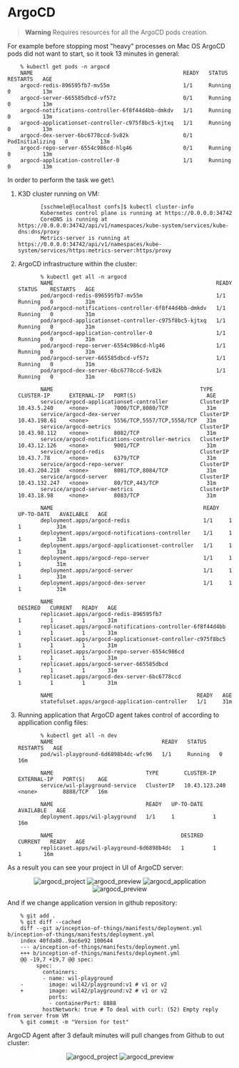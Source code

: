 # ArgoCD

> **Warning**
Requires resources for all the ArgoCD pods creation. 

For example before stopping most "heavy" processes on Mac OS ArgoCD pods did not want to start, so it took 13 minutes in general:

        % kubectl get pods -n argocd
        NAME                                               READY   STATUS            RESTARTS   AGE
        argocd-redis-896595fb7-mv55m                       1/1     Running           0          13m
        argocd-server-665585dbcd-vf57z                     0/1     Running           0          13m
        argocd-notifications-controller-6f8f44d4bb-dmkdv   1/1     Running           0          13m
        argocd-applicationset-controller-c975f8bc5-kjtxq   1/1     Running           0          13m
        argocd-dex-server-6bc6778ccd-5v82k                 0/1     PodInitializing   0          13m
        argocd-repo-server-6554c986cd-hlg46                0/1     Running           0          13m
        argocd-application-controller-0                    1/1     Running           0          13m

In order to perform the task we get:\
  1. K3D cluster running on VM:

                [sschmele@localhost confs]$ kubectl cluster-info
                Kubernetes control plane is running at https://0.0.0.0:34742
                CoreDNS is running at https://0.0.0.0:34742/api/v1/namespaces/kube-system/services/kube-dns:dns/proxy
                Metrics-server is running at https://0.0.0.0:34742/api/v1/namespaces/kube-system/services/https:metrics-server:https/proxy

  2. ArgoCD infrastructure within the cluster:

                % kubectl get all -n argocd
                NAME                                                   READY   STATUS    RESTARTS   AGE
                pod/argocd-redis-896595fb7-mv55m                       1/1     Running   0          31m
                pod/argocd-notifications-controller-6f8f44d4bb-dmkdv   1/1     Running   0          31m
                pod/argocd-applicationset-controller-c975f8bc5-kjtxq   1/1     Running   0          31m
                pod/argocd-application-controller-0                    1/1     Running   0          31m
                pod/argocd-repo-server-6554c986cd-hlg46                1/1     Running   0          31m
                pod/argocd-server-665585dbcd-vf57z                     1/1     Running   0          31m
                pod/argocd-dex-server-6bc6778ccd-5v82k                 1/1     Running   0          31m

                NAME                                              TYPE        CLUSTER-IP      EXTERNAL-IP   PORT(S)                      AGE
                service/argocd-applicationset-controller          ClusterIP   10.43.5.240     <none>        7000/TCP,8080/TCP            31m
                service/argocd-dex-server                         ClusterIP   10.43.198.61    <none>        5556/TCP,5557/TCP,5558/TCP   31m
                service/argocd-metrics                            ClusterIP   10.43.98.112    <none>        8082/TCP                     31m
                service/argocd-notifications-controller-metrics   ClusterIP   10.43.12.126    <none>        9001/TCP                     31m
                service/argocd-redis                              ClusterIP   10.43.7.78      <none>        6379/TCP                     31m
                service/argocd-repo-server                        ClusterIP   10.43.204.218   <none>        8081/TCP,8084/TCP            31m
                service/argocd-server                             ClusterIP   10.43.132.247   <none>        80/TCP,443/TCP               31m
                service/argocd-server-metrics                     ClusterIP   10.43.18.98     <none>        8083/TCP                     31m

                NAME                                               READY   UP-TO-DATE   AVAILABLE   AGE
                deployment.apps/argocd-redis                       1/1     1            1           31m
                deployment.apps/argocd-notifications-controller    1/1     1            1           31m
                deployment.apps/argocd-applicationset-controller   1/1     1            1           31m
                deployment.apps/argocd-repo-server                 1/1     1            1           31m
                deployment.apps/argocd-server                      1/1     1            1           31m
                deployment.apps/argocd-dex-server                  1/1     1            1           31m

                NAME                                                         DESIRED   CURRENT   READY   AGE
                replicaset.apps/argocd-redis-896595fb7                       1         1         1       31m
                replicaset.apps/argocd-notifications-controller-6f8f44d4bb   1         1         1       31m
                replicaset.apps/argocd-applicationset-controller-c975f8bc5   1         1         1       31m
                replicaset.apps/argocd-repo-server-6554c986cd                1         1         1       31m
                replicaset.apps/argocd-server-665585dbcd                     1         1         1       31m
                replicaset.apps/argocd-dex-server-6bc6778ccd                 1         1         1       31m

                NAME                                             READY   AGE
                statefulset.apps/argocd-application-controller   1/1     31m

  3. Running application that ArgoCD agent takes control of according to appllication config files:

                % kubectl get all -n dev
                NAME                                  READY   STATUS    RESTARTS   AGE
                pod/wil-playground-6d6898b4dc-wfc96   1/1     Running   0          16m

                NAME                             TYPE        CLUSTER-IP      EXTERNAL-IP   PORT(S)    AGE
                service/wil-playground-service   ClusterIP   10.43.123.240   <none>        8888/TCP   16m

                NAME                             READY   UP-TO-DATE   AVAILABLE   AGE
                deployment.apps/wil-playground   1/1     1            1           16m

                NAME                                        DESIRED   CURRENT   READY   AGE
                replicaset.apps/wil-playground-6d6898b4dc   1         1         1       16m

As a result you can see your project in UI of ArgoCD server:

<p align="center">
  <img src="readme_images/argocd_project.png"  title="argocd_project">
  <img src="readme_images/argocd_preview.png"  title="argocd_preview">
  <img src="readme_images/argocd_application.png"  title="argocd_application">
  <img src="readme_images/argocd_app_in_detail_v1.png"  title="argocd_preview">
</p>

And if we change application version in github repository:

        % git add .
        % git diff --cached
        diff --git a/inception-of-things/manifests/deployment.yml b/inception-of-things/manifests/deployment.yml
        index 40fda80..9ac6e92 100644
        --- a/inception-of-things/manifests/deployment.yml
        +++ b/inception-of-things/manifests/deployment.yml
        @@ -19,7 +19,7 @@ spec:
             spec:
               containers:
               - name: wil-playground
        -        image: wil42/playground:v1 # v1 or v2
        +        image: wil42/playground:v2 # v1 or v2
                 ports:
                 - containerPort: 8888
               hostNetwork: true # To deal with curl: (52) Empty reply from server from VM
        % git commit -m "Version for test"

ArgoCD Agent after 3 default minutes will pull changes from Github to out cluster:

<p align="center">
  <img src="readme_images/argocd_sync.png"  title="argocd_project">
  <img src="readme_images/argocd_app_in_detail_v2.png"  title="argocd_preview">
</p>


